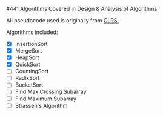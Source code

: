 #441
Algorithms Covered in Design &amp; Analysis of Algorithms

All pseudocode used is originally from <a href="https://mitpress.mit.edu/books/introduction-algorithms">CLRS.</a><br>

Algorithms included:

- [x] InsertionSort
- [x] MergeSort
- [x] HeapSort
- [x] QuickSort
- [ ] CountingSort
- [ ] RadixSort
- [ ] BucketSort
- [ ] Find Max Crossing Subarray
- [ ] Find Maximum Subarray
- [ ] Strassen's Algorithm

